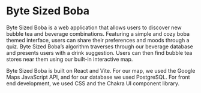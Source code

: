 # Byte Sized Boba

Byte Sized Boba is a web application that allows users to discover new bubble tea and beverage combinations. Featuring a simple and cozy boba themed interface, users can share their preferences and moods through a quiz. Byte Sized Boba’s algorithm traverses through our beverage database and presents users with a drink suggestion. Users can then find bubble tea stores near them using our built-in interactive map.

Byte Sized Boba is built on React and Vite. For our map, we used the Google Maps JavaScript API, and for our database we used PostgreSQL. For front end development, we used CSS and the Chakra UI component library.
